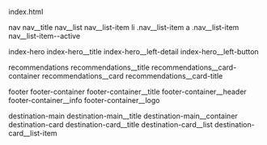 index.html

nav
nav__title
nav__list
nav__list-item
li .nav__list-item
a .nav__list-item
nav__list-item--active

index-hero
index-hero__title
index-hero__left-detail
index-hero__left-button

recommendations
recommendations__title
recommendations__card-container
recommendations__card
recommendations__card-title

footer
footer-container
footer-container__title
footer-container__header
footer-container__info
footer-container__logo

destination-main
destination-main__title
destination-main__container
destination-card
destination-card__title
destination-card__list
destination-card__list-item
